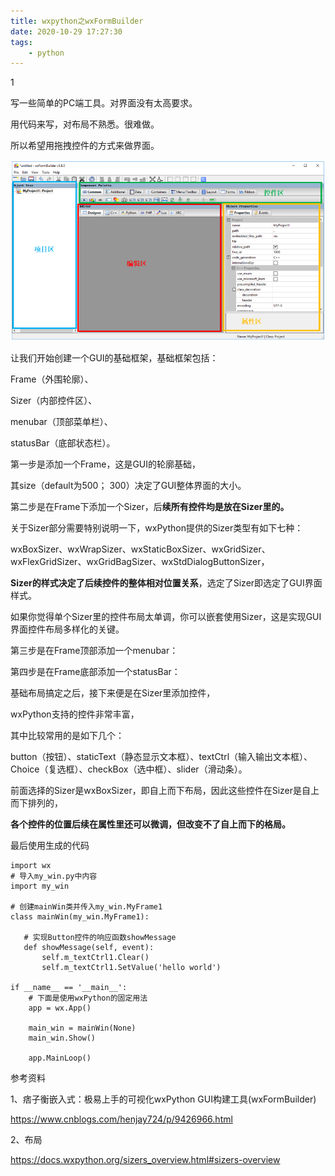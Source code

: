 ```yaml
---
title: wxpython之wxFormBuilder
date: 2020-10-29 17:27:30
tags:
	- python
---
```


1

写一些简单的PC端工具。对界面没有太高要求。

用代码来写，对布局不熟悉。很难做。

所以希望用拖拽控件的方式来做界面。

![img](../images/random_name/wxFormBuilder-mainWin.PNG)



让我们开始创建一个GUI的基础框架，基础框架包括：

Frame（外围轮廓）、

Sizer（内部控件区）、

menubar（顶部菜单栏）、

statusBar（底部状态栏）。

第一步是添加一个Frame，这是GUI的轮廓基础，

其size（default为500； 300）决定了GUI整体界面的大小。



第二步是在Frame下添加一个Sizer，后**续所有控件均是放在Sizer里的。**

关于Sizer部分需要特别说明一下，wxPython提供的Sizer类型有如下七种：

wxBoxSizer、wxWrapSizer、wxStaticBoxSizer、wxGridSizer、wxFlexGridSizer、wxGridBagSizer、wxStdDialogButtonSizer，

**Sizer的样式决定了后续控件的整体相对位置关系**，选定了Sizer即选定了GUI界面样式。

如果你觉得单个Sizer里的控件布局太单调，你可以嵌套使用Sizer，这是实现GUI界面控件布局多样化的关键。



第三步是在Frame顶部添加一个menubar：

第四步是在Frame底部添加一个statusBar：



基础布局搞定之后，接下来便是在Sizer里添加控件，

wxPython支持的控件非常丰富，

其中比较常用的是如下几个：

button（按钮）、staticText（静态显示文本框）、textCtrl（输入输出文本框）、Choice（复选框）、checkBox（选中框）、slider（滑动条）。

前面选择的Sizer是wxBoxSizer，即自上而下布局，因此这些控件在Sizer是自上而下排列的，

**各个控件的位置后续在属性里还可以微调，但改变不了自上而下的格局。**



最后使用生成的代码

```
import wx
# 导入my_win.py中内容
import my_win

# 创建mainWin类并传入my_win.MyFrame1
class mainWin(my_win.MyFrame1):

   # 实现Button控件的响应函数showMessage
   def showMessage(self, event):
       self.m_textCtrl1.Clear()
       self.m_textCtrl1.SetValue('hello world')

if __name__ == '__main__':
    # 下面是使用wxPython的固定用法
    app = wx.App()

    main_win = mainWin(None)
    main_win.Show()

    app.MainLoop()
```





参考资料

1、痞子衡嵌入式：极易上手的可视化wxPython GUI构建工具(wxFormBuilder)

https://www.cnblogs.com/henjay724/p/9426966.html

2、布局

https://docs.wxpython.org/sizers_overview.html#sizers-overview